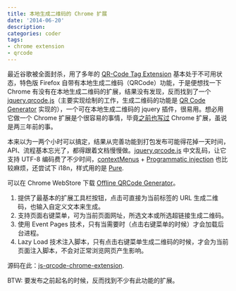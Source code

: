 ```yaml
---
title: 本地生成二维码的 Chrome 扩展
date: '2014-06-20'
description:
categories: coder
tags:
- chrome extension
- qrcode
---
```

最近谷歌被全面封杀，用了多年的 [QR-Code Tag Extension][] 基本处于不可用状态，特色版 Firefox 自带有本地生成二维码（QRCode）功能，于是便想找一下 Chrome 有没有在本地生成二维码的扩展，结果没有发现，反而找到了一个 [jquery.qrcode.js][]（主要实现绘制的工作，生成二维码的功能是 [QR Code Generator][] 实现的），一个可在本地生成二维码的 jquery 插件，很易用。想必用它做一个 Chrome 扩展是个很容易的事情，毕竟[之前也写过][shanbay-chrome-extension] Chrome 扩展，虽说是两三年前的事。

本来以为一两个小时可以搞定，结果从完善功能到打包发布可能得花掉一天时间，API、流程基本忘光了，都得跟着文档慢慢做。[jquery.qrcode.js][] 中文乱码，让它支持 UTF-8 编码费了不少时间，[contextMenus][] + [Programmatic injection][] 也比较麻烦，还尝试下 i18n，样式用的是 [Pure][].

可以在 Chrome WebStore 下载 [Offline QRCode Generator](https://chrome.google.com/webstore/detail/offline-qrcode-generator/nffnfjmgmedijakadedogccmghenomnk)。

1. 提供了最基本的扩展工具栏按钮，点击可直接为当前标签的 URL 生成二维码，也输入自定义文本来生成。
2. 支持页面右键菜单，可为当前页面网址，所选文本或所选超链接生成二维码。
3. 使用 Event Pages 技术，只有当需要时（点击右键菜单的时候）才会加载后台进程。
4. Lazy Load 技术注入脚本，只有点击右键菜单生成二维码的时候，才会为当前页面注入脚本，不会对正常浏览网页产生影响。

源码在此：[js-qrcode-chrome-extension][].

BTW: 要发布之前起名的时候，反而找到不少有此功能的扩展。

[QR-Code Tag Extension]: https://chrome.google.com/webstore/detail/qr-code-tag-extension/bcfddoencoiedfjgepnlhcpfikgaogdg
[jquery.qrcode.js]: http://larsjung.de/qrcode/
[QR Code Generator]: https://d-project.googlecode.com/svn/trunk/misc/qrcode/index.html
[shanbay-chrome-extension]: https://code.google.com/p/shanbay-chrome-extension/
[contextMenus]: https://developer.chrome.com/extensions/contextMenus
[Programmatic injection]: https://developer.chrome.com/extensions/content_scripts#pi
[js-qrcode-chrome-extension]: https://github.com/douo/js-qrcode-chrome-extension
[Pure]: http://purecss.io/
